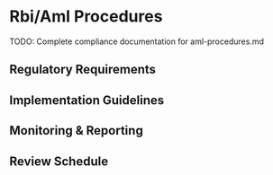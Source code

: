 # Rbi/Aml Procedures

TODO: Complete compliance documentation for aml-procedures.md

## Regulatory Requirements

## Implementation Guidelines

## Monitoring & Reporting

## Review Schedule
